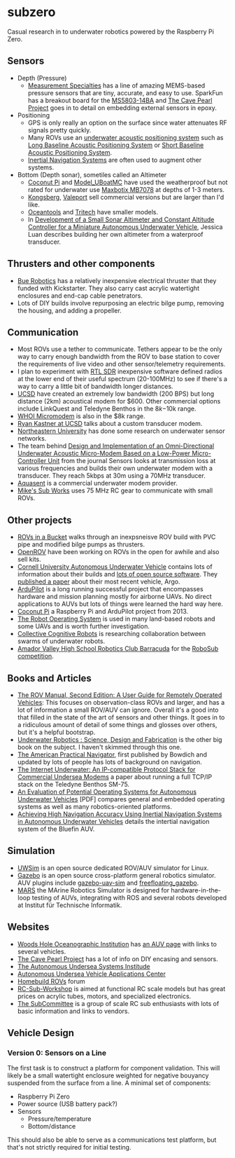 # subzero

Casual research in to underwater robotics powered by the Raspberry Pi Zero.

## Sensors

* Depth (Pressure)
  * [Measurement Specialties](http://www.meas-spec.com/pressure-sensors/board-level-pressure-sensors/digital-pressure-sensor-modules.aspx) has a line of amazing MEMS-based pressure sensors that are tiny, accurate, and easy to use. SparkFun has a breakout board for the [MS5803-14BA](https://www.sparkfun.com/products/12909) and [The Cave Pearl Project](https://edwardmallon.wordpress.com/2014/03/27/adding-a-ms5803-02-high-resolution-pressure-sensor/) goes in to detail on embedding external sensors in epoxy.
* Positioning
  * GPS is only really an option on the surface since water attenuates RF signals pretty quickly.
  * Many ROVs use an [underwater acoustic positioning system](https://en.wikipedia.org/wiki/Underwater_acoustic_positioning_system) such as [Long Baseline Acoustic Positioning System](https://en.wikipedia.org/wiki/Long_baseline_acoustic_positioning_system) or [Short Baseline Acoustic Positioning System](https://en.wikipedia.org/wiki/Short_baseline_acoustic_positioning_system).
  * [Inertial Navigation Systems](https://en.wikipedia.org/wiki/Inertial_navigation_system) are often used to augment other systems.
* Bottom (Depth sonar), sometiles called an Altimeter
  * [Coconut Pi](http://www.rs-online.com/designspark/electronics/blog/coconut-pi-individual-components-development-for-an-auv) and [Model_UBoatMC](https://github.com/emmesolutions/Model_UBoatMC) have used the weatherproof but not rated for underwater use [Maxbotix MB7078](http://www.maxbotix.com/Ultrasonic_Sensors/MB7072.htm) at depths of 1-3 meters.
  * [Kongsberg](http://www.km.kongsberg.com/ks/web/nokbg0240.nsf/AllWeb/188AD958095B7127C1256CFC00300A95?OpenDocument), [Valeport](http://www.valeport.co.uk/Applications/MetrologyandPositioning/MetrologyandPositioningProductDetails/ProductID/39/List/0.aspx?SortField=ProductName,ProductName) sell commercial versions but are larger than I'd like.
  * [Oceantools](http://www.oceantools.co.uk/rov/ma500d-altimeter/) and [Tritech](http://www.tritech.co.uk/product/tritech-micron-echo-sounder-ultra-compact-altimeter) have smaller models.
  * In [Development of a Small Sonar Altimeter and Constant Altitude Controller for a Miniature Autonomous Underwater Vehicle](http://scholar.lib.vt.edu/theses/available/etd-02182005-150817/unrestricted/luan_thesis.pdf), Jessica Luan describes building her own altimeter from a waterproof transducer.

## Thrusters and other components

* [Bue Robotics](http://www.bluerobotics.com/) has a relatively inexpensive electrical thruster that they funded with Kickstarter. They also carry cast acrylic watertight enclosures and end-cap cable penetrators.
* Lots of DIY builds involve repurposing an electric bilge pump, removing the housing, and adding a propeller. 

## Communication

* Most ROVs use a tether to communicate. Tethers appear to be the only way to carry enough bandwidth from the ROV to base station to cover the requirements of live video and other sensor/telemetry requirements.
* I plan to experiment with [RTL SDR](http://www.rtl-sdr.com/) inexpensive software defined radios at the lower end of their useful spectrum (20-100MHz) to see if there's a way to carry a little bit of bandwidth longer distances.
* [UCSD](http://cseweb.ucsd.edu/~b1benson/publications/oceans10.pdf) have created an extremely low bandwidth (200 BPS) but long distance (2km) acoustical modem for $600. Other commercial options include LinkQuest and Teledyne Benthos in the $8k-$10k range.
* [WHOI Micromodem](http://acomms.whoi.edu/micro-modem/) is also in the $8k range.
* [Ryan Kastner at UCSD](http://kastner.ucsd.edu/ryan/underwater-communications/) talks about a custom transducer modem.
* [Northeastern University](http://www.ece.neu.edu/wineslab/underwater_sensor_networks.php) has done some research on underwater sensor networks.
* The team behind [Design and Implementation of an Omni-Directional Underwater Acoustic Micro-Modem Based on a Low-Power Micro-Controller Unit](http://www.ncbi.nlm.nih.gov/pmc/articles/PMC3304167/) from the journal Sensors looks at transmission loss at various frequencies and builds their own underwater modem with a transducer. They reach 5kbps at 30m using a 70MHz transducer.
* [Aquasent](http://www.aquasent.com/acoustic-modems/) is a commercial underwater modem provider.
* [Mike's Sub Works](http://www.mikessubworks.com/) uses 75 MHz RC gear to communicate with small ROVs.

## Other projects

* [ROVs in a Bucket](http://monitor.noaa.gov/publications/education/rov_manual.pdf) walks through an inexpsneisve ROV build with PVC pipe and modified bilge pumps as thrusters.
* [OpenROV](http://www.openrov.com/) have been working on ROVs in the open for awhile and also sell kits.
* [Cornell University Autonomous Underwater Vehicle](http://www.cuauv.org/) contains lots of information about their builds and [lots of open source software](https://github.com/cuauv/software). They [published a paper](http://www.cuauv.org/pdfs/Cornell_Journal_Paper_RS15.pdf) about their most recent vehicle, Argo.
* [ArduPilot](http://ardupilot.com/) is a long running successful project that encompasses hardware and mission planning mostly for airborne UAVs. No direct applications to AUVs but lots of things were learned the hard way here.
* [Coconut Pi](https://coconutpi.wordpress.com) a Raspberry Pi and ArduPilot project from 2013.
* [The Robot Operating System](http://www.ros.org) is used in many land-based robots and some UAVs and is worth further investigation.
* [Collective Cognitive Robots](http://cocoro.uni-graz.at/drupal/) is researching collaboration between swarms of underwater robots.
* [Amador Valley High School Robotics Club Barracuda](http://www.avbotz.com/ourauv/) for the [RoboSub competition](http://www.auvsifoundation.org/foundation/competitions/competition-central/robosub).

## Books and Articles

* [The ROV Manual, Second Edition: A User Guide for Remotely Operated Vehicles](http://www.amazon.com/dp/0080982883): This focuses on observation-class ROVs and larger, and has a lot of information a small ROV/AUV can ignore. Overall it's a good into that filled in the state of the art of sensors and other things. It goes in to a ridiculous amount of detail of some things and glosses over others, but it's a helpful bootstrap.
* [Underwater Robotics : Science, Design and Fabrication](http://www.amazon.com/dp/0984173706) is the other big book on the subject. I haven't skimmed through this one.
* [The American Practical Navigator](http://msi.nga.mil/NGAPortal/MSI.portal?_nfpb=true&_pageLabel=msi_portal_page_62&pubCode=0002), first published by Bowdich and updated by lots of people has lots of background on navigation.
* [The Internet Underwater: An IP-compatible Protocol Stack for Commercial Undersea Modems](http://www.ece.neu.edu/wineslab/papers/Yifan_WUWNet2013.pdf) a paper about running a full TCP/IP stack on the Teledyne Benthos SM-75.
* [An Evaluation of Potential Operating Systems for Autonomous Underwater Vehicles](www.dtic.mil/get-tr-doc/pdf?AD=ADA591400) [PDF] compares general and embedded operating systems as well as many robotics-oriented platforms.
* [Achieving High Navigation Accuracy Using Inertial Navigation Systems in Autonomous Underwater Vehicles](http://auvac.org/uploads/publication_pdf/Achieving-High-Navigation-Accuracy-using-INSs-in-AUVsPanishJune-2011.pdf) details the intertial navigation system of the Bluefin AUV.

## Simulation

* [UWSim](http://www.irs.uji.es/uwsim/) is an open source dedicated ROV/AUV simulator for Linux.
* [Gazebo](http://gazebosim.org) is an open source cross-platform general robotics simulator. AUV plugins include [gazebo-uav-sim](https://github.com/msporyshev/gazebo-auv-sim) and [freefloating_gazebo](https://github.com/freefloating-gazebo/freefloating_gazebo).
* [MARS](http://www.iti.uni-luebeck.de/forschung/mobile-robotik/mars.html) the MArine Robotics Simulator is designed for hardware-in-the-loop testing of AUVs, integrating with ROS and several robots developed at Institut für Technische Informatik.

## Websites

* [Woods Hole Oceanographic Institution](http://www.whoi.edu/) has [an AUV page](http://www.whoi.edu/main/auvs) with links to several vehicles.
* [The Cave Pearl Project](https://edwardmallon.wordpress.com/) has a lot of info on DIY encasing and sensors.
* [The Autonomous Undersea Systems Institude](http://ausi.org/)
* [Autonomous Undersea Vehicle Applications Center](http://auvac.org/)
* [Homebuild ROVs](http://www.homebuiltrovs.com/rovforum/index.php) forum
* [RC-Sub-Workshop](http://www.rc-sub-workshop.com) is aimed at functional RC scale models but has great prices on acrylic tubes, motors, and specialized electronics.
* [The SubCommittee](http://www.subcommittee.com) is a group of scale RC sub enthusiasts with lots of basic information and links to vendors.

## Vehicle Design

### Version 0: Sensors on a Line

The first task is to construct a platform for component validation. This will likely be a small watertight enclosure weighted for negative bouyancy suspended from the surface from a line. A minimal set of components:

* Raspberry Pi Zero
* Power source (USB battery pack?)
* Sensors
  * Pressure/temperature
  * Bottom/distance

This should also be able to serve as a communications test platform, but that's not strictly required for initial testing.
